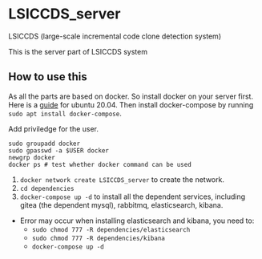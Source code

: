 # LSICCDS_server
LSICCDS (large-scale incremental code clone detection system)

This is the server part of LSICCDS system

## How to use this
As all the parts are based on docker. So install docker on your server first. Here is a [guide](https://www.digitalocean.com/community/tutorials/how-to-install-and-use-docker-on-ubuntu-20-04) for ubuntu 20.04.
Then install docker-compose by running `sudo apt install docker-compose`.

Add priviledge for the user.
```
sudo groupadd docker
sudo gpasswd -a $USER docker
newgrp docker
docker ps # test whether docker command can be used
```

1. `docker network create LSICCDS_server` to create the network.
2. `cd dependencies`
2. `docker-compose up -d` to install all the dependent services, including gitea (the dependent mysql), rabbitmq, elasticsearch, kibana.
  - Error may occur when installing elasticsearch and kibana, you need to:
    - `sudo chmod 777 -R dependencies/elasticsearch`
    - `sudo chmod 777 -R dependencies/kibana`
    - `docker-compose up -d`